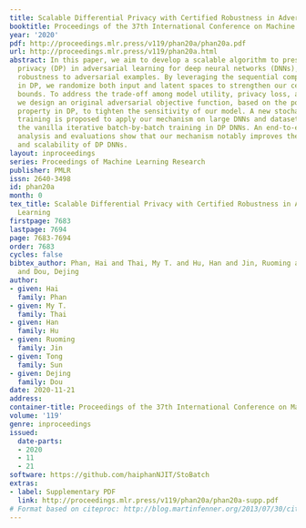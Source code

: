 ```yaml
---
title: Scalable Differential Privacy with Certified Robustness in Adversarial Learning
booktitle: Proceedings of the 37th International Conference on Machine Learning
year: '2020'
pdf: http://proceedings.mlr.press/v119/phan20a/phan20a.pdf
url: http://proceedings.mlr.press/v119/phan20a.html
abstract: In this paper, we aim to develop a scalable algorithm to preserve differential
  privacy (DP) in adversarial learning for deep neural networks (DNNs), with certified
  robustness to adversarial examples. By leveraging the sequential composition theory
  in DP, we randomize both input and latent spaces to strengthen our certified robustness
  bounds. To address the trade-off among model utility, privacy loss, and robustness,
  we design an original adversarial objective function, based on the post-processing
  property in DP, to tighten the sensitivity of our model. A new stochastic batch
  training is proposed to apply our mechanism on large DNNs and datasets, by bypassing
  the vanilla iterative batch-by-batch training in DP DNNs. An end-to-end theoretical
  analysis and evaluations show that our mechanism notably improves the robustness
  and scalability of DP DNNs.
layout: inproceedings
series: Proceedings of Machine Learning Research
publisher: PMLR
issn: 2640-3498
id: phan20a
month: 0
tex_title: Scalable Differential Privacy with Certified Robustness in Adversarial
  Learning
firstpage: 7683
lastpage: 7694
page: 7683-7694
order: 7683
cycles: false
bibtex_author: Phan, Hai and Thai, My T. and Hu, Han and Jin, Ruoming and Sun, Tong
  and Dou, Dejing
author:
- given: Hai
  family: Phan
- given: My T.
  family: Thai
- given: Han
  family: Hu
- given: Ruoming
  family: Jin
- given: Tong
  family: Sun
- given: Dejing
  family: Dou
date: 2020-11-21
address: 
container-title: Proceedings of the 37th International Conference on Machine Learning
volume: '119'
genre: inproceedings
issued:
  date-parts:
  - 2020
  - 11
  - 21
software: https://github.com/haiphanNJIT/StoBatch
extras:
- label: Supplementary PDF
  link: http://proceedings.mlr.press/v119/phan20a/phan20a-supp.pdf
# Format based on citeproc: http://blog.martinfenner.org/2013/07/30/citeproc-yaml-for-bibliographies/
---
```


